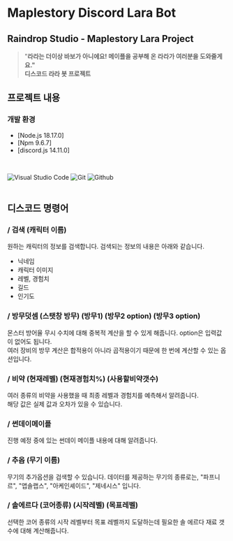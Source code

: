 # Maplestory Discord Lara Bot

<div align="center">
</div>

## Raindrop Studio - Maplestory Lara Project
> "**라라는 더이상 바보가 아니에요! 메이플을 공부해 온 라라가 여러분을 도와줄게요."** <br/> **디스코드 라라 봇 프로젝트**
## 프로젝트 내용
### 개발 환경
- [Node.js 18.17.0]
- [Npm 9.6.7]
- [discord.js 14.11.0]
<br/>

![Visual Studio Code](https://img.shields.io/badge/Visual%20Studio%20Code-007ACC?style=for-the-badge&logo=Visual%20Studio%20Code&logoColor=white)
![Git](https://img.shields.io/badge/Git-F05032?style=for-the-badge&logo=Git&logoColor=white)
![Github](https://img.shields.io/badge/GitHub-181717?style=for-the-badge&logo=GitHub&logoColor=white)   
</br>          

## 디스코드 명령어
###  / 검색 (캐릭터 이름)
원하는 캐릭터의 정보를 검색합니다. 검색되는 정보의 내용은 아래와 같습니다.
- 닉네임
- 캐릭터 이미지
- 레벨, 경험치
- 길드
- 인기도

### / 방무덧셈 (스탯창 방무) (방무1) (방무2 option) (방무3 option)
몬스터 방어율 무시 수치에 대해 중복적 계산을 할 수 있게 해줍니다. option은 입력값이 없어도 됩니다.<br> 
여러 장비의 방무 계산은 합적용이 아니라 곱적용이기 때문에 한 번에 계산할 수 있는 옵션입니다.

### / 비약 (현재레벨) (현재경험치%) (사용할비약갯수)
여러 종류의 비약을 사용했을 때 최종 레벨과 경험치를 예측해서 알려줍니다.</br>
해당 값은 실제 값과 오차가 있을 수 있습니다.

### / 썬데이메이플
진행 예정 중에 있는 썬데이 메이플 내용에 대해 알려줍니다.

### / 추옵 (무기 이름)
무기의 추가옵션을 검색할 수 있습니다. 데이터를 제공하는 무기의 종류로는, "파프니르", "앱솔랩스", "아케인셰이드", "제네시스" 입니다.

### / 솔에르다 (코어종류) (시작레벨) (목표레벨)
선택한 코어 종류의 시작 레벨부터 목표 레벨까지 도달하는데 필요한 솔 에르다 재료 갯수에 대해 계산해줍니다.